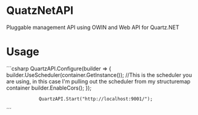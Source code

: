 QuatzNetAPI
===========

Pluggable management API using OWIN and Web API for Quartz.NET

Usage
======
´´´csharp
	QuartzAPI.Configure(builder =>
               {
                   builder.UseScheduler(container.GetInstance<IScheduler>()); //This is the scheduler you are using, in this case I'm pulling out the scheduler from my structuremap container
                   builder.EnableCors();
               });

                QuartzAPI.Start("http://localhost:9001/");


´´´
